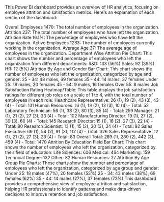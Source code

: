 This Power BI dashboard provides an overview of HR analytics, focusing on employee attrition and satisfaction metrics. Here's an explanation of each section of the dashboard:

Overall Employees
1470: The total number of employees in the organization.
Attrition
237: The total number of employees who have left the organization.
Attrition Rate
16.1%: The percentage of employees who have left the organization.
Active Employees
1233: The number of employees currently working in the organization.
Average Age
37: The average age of employees in the organization.
Department Wise Attrition
Pie Chart: This chart shows the number and percentage of employees who left the organization from different departments:
R&D: 133 (56%)
Sales: 92 (39%)
HR: 12 (5%)
Attrition By Age and Gender
Bar Chart: This chart shows the number of employees who left the organization, categorized by age and gender:
25 - 34: 43 males, 69 females
35 - 44: 14 males, 37 females
Under 25: 18 males, 20 females
45 - 54: 9 males, 16 females
Over 55: 8 males
Job Satisfaction Rating
Heatmap/Table: This table displays the job satisfaction ratings for different job roles on a scale of 1 to 4, with the total number of employees in each role:
Healthcare Representative: 26 (1), 19 (2), 43 (3), 43 (4) - Total: 131
Human Resources: 16 (1), 13 (2), 13 (3), 10 (4) - Total: 52
Laboratory Technician: 56 (1), 38 (2), 80 (3), 85 (4) - Total: 259
Manager: 21 (1), 21 (2), 27 (3), 33 (4) - Total: 102
Manufacturing Director: 19 (1), 27 (2), 39 (3), 60 (4) - Total: 145
Research Director: 15 (1), 16 (2), 27 (3), 22 (4) - Total: 80
Research Scientist: 13 (1), 15 (2), 30 (3), 34 (4) - Total: 92
Sales Executive: 69 (1), 54 (2), 91 (3), 112 (4) - Total: 326
Sales Representative: 12 (1), 21 (2), 27 (3), 23 (4) - Total: 83
Overall Total: 289 (1), 280 (2), 442 (3), 459 (4) - Total: 1470
Attrition By Education Field
Bar Chart: This chart shows the number of employees who left the organization, categorized by their field of education:
Life Sciences: 606
Medical: 464
Marketing: 159
Technical Degree: 132
Other: 82
Human Resources: 27
Attrition By Age Group
Pie Charts: These charts show the number and percentage of employees who left the organization, categorized by age group and gender:
Under 25: 18 males (47%), 20 females (53%)
25 - 34: 43 males (38%), 69 females (62%)
35 - 44: 14 males (27%), 37 females (73%)
This dashboard provides a comprehensive view of employee attrition and satisfaction, helping HR professionals to identify patterns and make data-driven decisions to improve retention and job satisfaction.
